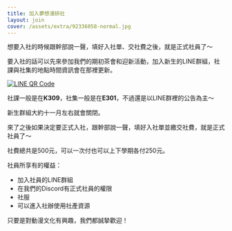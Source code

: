 ```yaml
---
title: 加入夢想漫研社
layout: join
cover: /assets/extra/92336058-normal.jpg
---
```


想要入社的時候跟幹部說一聲，填好入社單、交社費之後，就是正式社員了〜

<!-- 這學期的行事曆： -->

<!-- ![111-1行事曆](/assets/calendar/111-1.png) -->

要入社的話可以先來參加我們的期初茶會和迎新活動，加入新生的LINE群組，社課與社集的地點時間資訊會在那裡更新。

<a id="新生群" href="https://line.me/R/ti/g/rud-lFof02">
  <img src="/assets/line/line-112.png" alt="LINE QR Code" />
</a>

社課一般是在**K309**，社集一般是在**E301**，不過還是以LINE群裡的公告為主〜

新生群組大約十一月左右就會關閉。

來了之後如果決定要正式入社，跟幹部說一聲，填好入社單並繳交社費，就是正式社員了〜

社費總共是500元，可以一次付也可以上下學期各付250元。

社員所享有的權益：

- 加入社員的LINE群組
- 在我們的Discord有正式社員的權限
- 社服
- 可以進入社辦使用社產資源

只要是對動漫文化有興趣，我們都誠摯歡迎！
